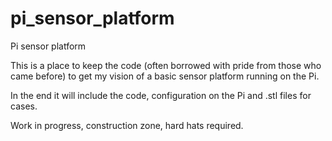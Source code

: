 # pi_sensor_platform
Pi sensor platform

This is a place to keep the code (often borrowed with pride from those who came before) to get my vision
of a basic sensor platform running on the Pi.

In the end it will include the code, configuration on the Pi and .stl files for cases.

Work in progress, construction zone, hard hats required.
